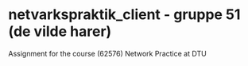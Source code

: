 # netvarkspraktik_client - gruppe 51 (de vilde harer)
Assignment for the course (62576) Network Practice at DTU

